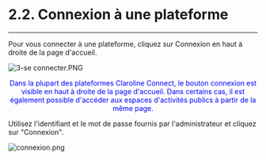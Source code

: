 # 2.2. Connexion à une plateforme

---

Pour vous connecter à une plateforme, cliquez sur Connexion en haut à droite de la page d'accueil.

![3-se connecter.PNG](http://www.claroline.net/uploads/custom/images/1516.png)

<p style="text-align: center; color: blue">Dans la plupart des plateformes Claroline Connect, le bouton connexion est visible en haut à droite de la page d'accueil. Dans certains cas, il est également possible d'accéder aux espaces d'activités publics à partir de la même page.</p>

Utilisez l'identifiant et le mot de passe fournis par l'administrateur et cliquez sur "Connexion".

![connexion.png](http://www.claroline.net/uploads/custom/images/1846.png)


